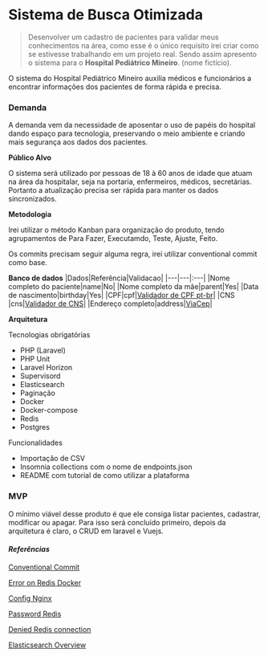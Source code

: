 # Sistema de Busca Otimizada

> Desenvolver um cadastro de pacientes para validar meus conhecimentos na área, como esse é o único requisito irei criar como se estivesse trabalhando em um projeto real. Sendo assim apresento o sistema para o **Hospital Pediátrico Mineiro**. (nome fictício). 

O sistema do Hospital Pediátrico Mineiro auxilia médicos e funcionários a encontrar informações dos pacientes de forma rápida e precisa.

### Demanda

A demanda vem da necessidade de aposentar o uso de papéis do hospital dando espaço para tecnologia, preservando o meio ambiente e criando mais segurança aos dados dos pacientes. 

**Público Alvo**

O sistema será utilizado por pessoas de 18 à 60 anos de idade que atuam na área da hospitalar, seja na portaria, enfermeiros, médicos, secretárias. Portanto a atualização precisa ser rápida para manter os dados sincronizados.

**Metodologia**

Irei utilizar o método Kanban para organização do produto, tendo agrupamentos de Para Fazer, Executamdo, Teste, Ajuste, Feito. 

Os commits precisam seguir alguma regra, irei utilizar conventional commit como base.

**Banco de dados**
|Dados|Referência|Validacao|
|---|---|:---|
|Nome completo do paciente|name|No|
|Nome completo da mãe|parent|Yes|
|Data de nascimento|birthday|Yes|
|CPF|cpf|[Validador de CPF pt-br](https://github.com/LaravelLegends/pt-br-validator)|
|CNS |cns|[Validador de CNS](https://integracao.esusab.ufsc.br/ledi/documentacao/regras/algoritmo_CNS.html)|
|Endereço completo|address|[ViaCep](https://viacep.com.br/)|

**Arquitetura**

Tecnologias obrigatórias
- PHP (Laravel)
- PHP Unit
- Laravel Horizon
- Supervisord
- Elasticsearch
- Paginação
- Docker
- Docker-compose
- Redis
- Postgres

Funcionalidades
- Importação de CSV
- Insomnia collections com o nome de endpoints.json
- README com tutorial de como utilizar a plataforma

### MVP
O mínimo viável desse produto é que ele consiga listar pacientes, cadastrar, modificar ou apagar. Para isso será concluído primeiro, depois da arquitetura é claro, o CRUD em laravel e Vuejs.

#### *Referências*
[Conventional Commit](https://www.conventionalcommits.org/en/v1.0.0/)

[Error on Redis Docker](https://r-future.github.io/post/how-to-fix-redis-warnings-with-docker/)

[Config Nginx](https://medium.com/@vhsilva.ap/configurando-laravel-6-nginx-e-postgresql-com-docker-9ad29c53d5)

[Password Redis](https://aregsar.com/blog/2020/laravel-app-with-redis-in-docker/)

[Denied Redis connection](https://github.com/redis/redis/issues/3106)

[Elasticsearch Overview](https://madewithlove.com/blog/software-engineering/how-to-integrate-elasticsearch-in-your-laravel-app-2022/)